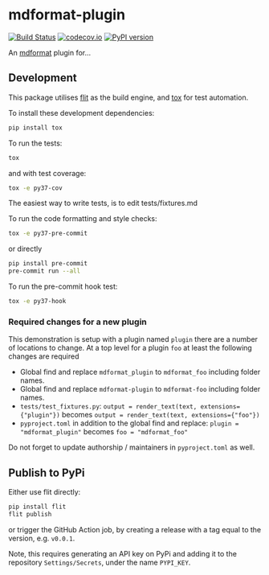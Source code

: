 # mdformat-plugin

[![Build Status][ci-badge]][ci-link]
[![codecov.io][cov-badge]][cov-link]
[![PyPI version][pypi-badge]][pypi-link]

An [mdformat](https://github.com/executablebooks/mdformat) plugin for...

## Development

This package utilises [flit](https://flit.readthedocs.io) as the build engine, and [tox](https://tox.readthedocs.io) for test automation.

To install these development dependencies:

```bash
pip install tox
```

To run the tests:

```bash
tox
```

and with test coverage:

```bash
tox -e py37-cov
```

The easiest way to write tests, is to edit tests/fixtures.md

To run the code formatting and style checks:

```bash
tox -e py37-pre-commit
```

or directly

```bash
pip install pre-commit
pre-commit run --all
```

To run the pre-commit hook test:

```bash
tox -e py37-hook
```

### Required changes for a new plugin
This demonstration is setup with a plugin named `plugin` there are a number of locations to change. At a top level for a plugin
`foo` at least the following changes are required
- Global find and replace `mdformat_plugin` to `mdformat_foo` including folder names.
- Global find and replace `mdformat-plugin` to `mdformat-foo` including folder names.
- `tests/test_fixtures.py`: `output = render_text(text, extensions={"plugin"})` becomes `output = render_text(text, extensions={"foo"})`
- `pyproject.toml` in addition to the global find and replace: `plugin = "mdformat_plugin"` becomes `foo = "mdformat_foo"`

Do not forget to update authorship / maintainers in `pyproject.toml` as well.
## Publish to PyPi

Either use flit directly:

```bash
pip install flit
flit publish
```

or trigger the GitHub Action job, by creating a release with a tag equal to the version, e.g. `v0.0.1`.

Note, this requires generating an API key on PyPi and adding it to the repository `Settings/Secrets`, under the name `PYPI_KEY`.

[ci-badge]: https://github.com/executablebooks/mdformat-plugin/workflows/CI/badge.svg?branch=master
[ci-link]: https://github.com/executablebooks/mdformat/actions?query=workflow%3ACI+branch%3Amaster+event%3Apush
[cov-badge]: https://codecov.io/gh/executablebooks/mdformat-plugin/branch/master/graph/badge.svg
[cov-link]: https://codecov.io/gh/executablebooks/mdformat-plugin
[pypi-badge]: https://img.shields.io/pypi/v/mdformat-plugin.svg
[pypi-link]: https://pypi.org/project/mdformat-plugin
